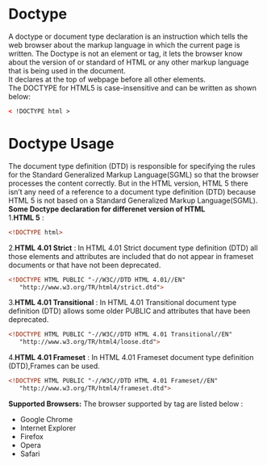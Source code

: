 # Doctype
A doctype or document type declaration is an instruction which tells the web browser about the markup language in which the current page is written. The Doctype is not an element or tag, it lets the browser know about the version of or standard of HTML or any other markup language that is being used in the document.</br>
It declares at the top of webpage before all other elements.</br>
The DOCTYPE for HTML5 is case-insensitive and can be written as shown below:
```HTML
< !DOCTYPE html >
```
# Doctype Usage
The document type definition (DTD) is responsible for specifying the rules for the Standard Generalized Markup Language(SGML) so that the browser processes the content correctly. But in the HTML version, HTML 5 there isn’t any need of a reference to a document type definition (DTD) because HTML 5 is not based on a Standard Generalized Markup Language(SGML).
</br>
**Some Doctype declaration for differenet version of HTML**</br>
1.**HTML 5** :
```HTML
<!DOCTYPE html> 
```
2.**HTML 4.01 Strict** :
In HTML 4.01 Strict document type definition (DTD) all those elements and attributes are included that do not appear in frameset documents or that have not been deprecated.
```HTML
<!DOCTYPE HTML PUBLIC "-//W3C//DTD HTML 4.01//EN" 
   "http://www.w3.org/TR/html4/strict.dtd"> 
```
3.**HTML 4.01 Transitional** :
In HTML 4.01 Transitional document type definition (DTD) allows some older PUBLIC and attributes that have been deprecated.
```HTML
<!DOCTYPE HTML PUBLIC "-//W3C//DTD HTML 4.01 Transitional//EN" 
   "http://www.w3.org/TR/html4/loose.dtd"> 
 ```
4.**HTML 4.01 Frameset** :
In HTML 4.01 Frameset document type definition (DTD),Frames can be used.
```HTML
<!DOCTYPE HTML PUBLIC "-//W3C//DTD HTML 4.01 Frameset//EN" 
   "http://www.w3.org/TR/html4/frameset.dtd"> 
 ```
**Supported Browsers:** The browser supported by <!DOCTYPE > tag are listed below :

* Google Chrome
* Internet Explorer
* Firefox
* Opera
* Safari
